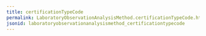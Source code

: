 ```yaml
---
title: certificationTypeCode
permalink: LaboratoryObservationAnalysisMethod.certificationTypeCode.html
jsonid: laboratoryobservationanalysismethod_certificationtypecode
---
```

